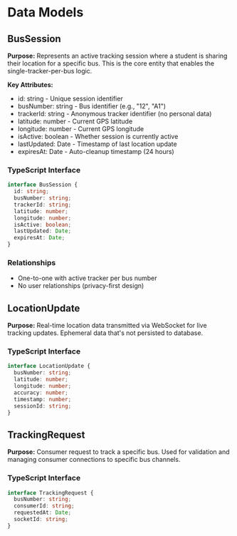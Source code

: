 # Data Models

## BusSession

**Purpose:** Represents an active tracking session where a student is sharing their location for a specific bus. This is the core entity that enables the single-tracker-per-bus logic.

**Key Attributes:**
- id: string - Unique session identifier  
- busNumber: string - Bus identifier (e.g., "12", "A1")
- trackerId: string - Anonymous tracker identifier (no personal data)
- latitude: number - Current GPS latitude
- longitude: number - Current GPS longitude  
- isActive: boolean - Whether session is currently active
- lastUpdated: Date - Timestamp of last location update
- expiresAt: Date - Auto-cleanup timestamp (24 hours)

### TypeScript Interface
```typescript
interface BusSession {
  id: string;
  busNumber: string;
  trackerId: string;
  latitude: number;
  longitude: number;
  isActive: boolean;
  lastUpdated: Date;
  expiresAt: Date;
}
```

### Relationships
- One-to-one with active tracker per bus number
- No user relationships (privacy-first design)

## LocationUpdate

**Purpose:** Real-time location data transmitted via WebSocket for live tracking updates. Ephemeral data that's not persisted to database.

### TypeScript Interface
```typescript
interface LocationUpdate {
  busNumber: string;
  latitude: number;
  longitude: number;
  accuracy: number;
  timestamp: number;
  sessionId: string;
}
```

## TrackingRequest

**Purpose:** Consumer request to track a specific bus. Used for validation and managing consumer connections to specific bus channels.

### TypeScript Interface
```typescript
interface TrackingRequest {
  busNumber: string;
  consumerId: string;
  requestedAt: Date;
  socketId: string;
}
```
